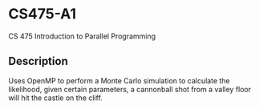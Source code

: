 # CS475-A1
CS 475 Introduction to Parallel Programming

## Description
Uses OpenMP to perform a Monte Carlo simulation to calculate the likelihood, given certain parameters, a cannonball shot from a valley floor will hit the castle on the cliff. 

